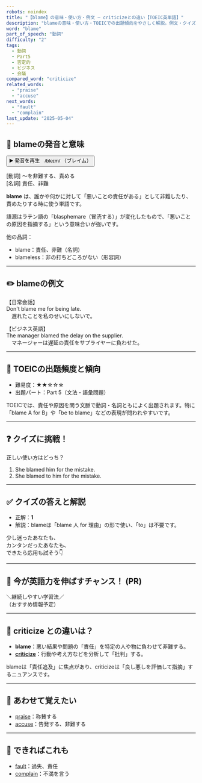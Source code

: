 ```yaml
---
robots: noindex
title: "【blame】の意味・使い方・例文 ― criticizeとの違い【TOEIC英単語】"
description: "blameの意味・使い方・TOEICでの出題傾向をやさしく解説。例文・クイズ付きでcriticizeとの違いもわかりやすく学べます。"
word: "blame"
part_of_speech: "動詞"
difficulty: "2"
tags:
  - 動詞
  - Part5
  - 否定的
  - ビジネス
  - 会議
compared_word: "criticize"
related_words:
  - "praise"
  - "accuse"
next_words:
  - "fault"
  - "complain"
last_update: "2025-05-04"
---
```


## 🔰 blameの発音と意味

<button class="play-audio" onclick="playTTS('blame')">
  <span class="play-audio-main">
    ▶️ 発音を再生　/bleɪm/
  </span>
  <span class="play-audio-sub">
    （ブレイム）
  </span>
</button>

[動詞] ～を非難する、責める  
[名詞] 責任、非難

**blame** は、誰かや何かに対して「悪いことの責任がある」として非難したり、責めたりする時に使う単語です。

語源はラテン語の「blasphemare（冒涜する）」が変化したもので、「悪いことの原因を指摘する」という意味合いが強いです。

他の品詞：  
- blame：責任、非難（名詞）
- blameless：非の打ちどころがない（形容詞）

---

## ✏️ blameの例文

【日常会話】  
Don't blame me for being late.  
　遅れたことを私のせいにしないで。

【ビジネス英語】  
The manager blamed the delay on the supplier.  
　マネージャーは遅延の責任をサプライヤーに負わせた。

---

## 🎯 TOEICの出題頻度と傾向

- 難易度：★★☆☆☆
- 出題パート：Part 5（文法・語彙問題）

TOEICでは、責任や原因を問う文脈で動詞・名詞ともによく出題されます。特に「blame A for B」や「be to blame」などの表現が問われやすいです。

---

## ❓ クイズに挑戦！

正しい使い方はどっち？

1. She blamed him for the mistake.  
2. She blamed to him for the mistake.

---

## ✅ クイズの答えと解説

- 正解：**1**
- 解説：blameは「blame 人 for 理由」の形で使い、「to」は不要です。

少し迷ったあなたも、  
カンタンだったあなたも、  
できたら応用も試そう👇️

---

## 🚀 今が英語力を伸ばすチャンス！ (PR)

<div class="info-center">
＼継続しやすい学習法／<br>  
（おすすめ情報予定）
</div>

---

## 🤔  criticize との違いは？

- **blame**：悪い結果や問題の「責任」を特定の人や物に負わせて非難する。
- **[criticize](/word/criticize/)**：行動や考え方などを分析して「批判」する。

blameは「責任追及」に焦点があり、criticizeは「良し悪しを評価して指摘」するニュアンスです。

---

## 🧩 あわせて覚えたい

- [praise](/word/praise/)：称賛する
- [accuse](/word/accuse/)：告発する、非難する

---

## 📖 できればこれも

- [fault](/word/fault/)：過失、責任
- [complain](/word/complain/)：不満を言う

<!-- cvid: aid44_bid09 -->

